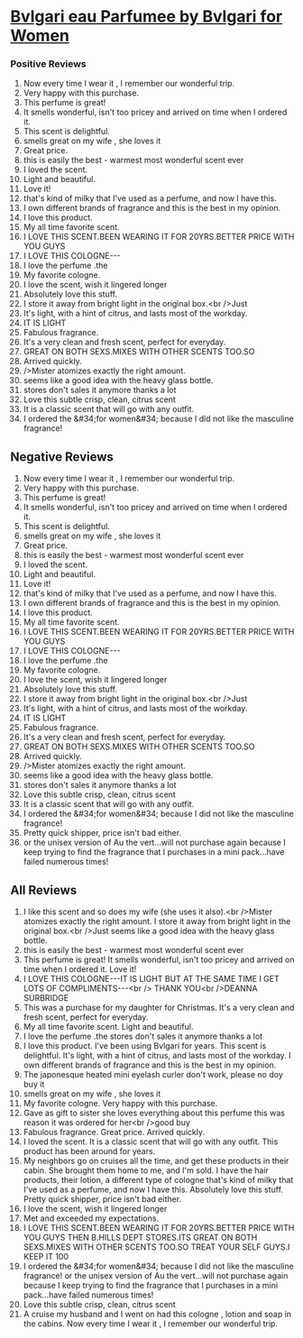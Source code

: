 # [Bvlgari eau Parfumee by Bvlgari for Women](https://products.checkmycream.com/products/Bvlgari-eau-Parfumee-by-Bvlgari-for-Women.html)

### Positive Reviews

<ol>
      <li>Now every time I wear it , I remember our wonderful trip.</li>
      <li>Very happy with this purchase.</li>
      <li>This perfume is great!  </li>
      <li>It smells wonderful, isn&#x27;t too pricey and arrived on time when I ordered it.  </li>
      <li>This scent is delightful.  </li>
      <li>smells great on my wife , she loves it</li>
      <li>Great price.</li>
      <li>this is easily the best - warmest most wonderful scent ever</li>
      <li>I loved the scent.</li>
      <li>Light and beautiful.</li>
      <li>Love it!</li>
      <li>that&#x27;s kind of milky that I&#x27;ve used as a perfume, and now I have this.  </li>
      <li>I own different brands of fragrance and this is the best in my opinion.</li>
      <li>I love this product.  </li>
      <li>My all time favorite scent.</li>
      <li>I LOVE THIS SCENT.BEEN WEARING IT FOR 20YRS.BETTER PRICE WITH YOU GUYS</li>
      <li>I LOVE THIS COLOGNE---</li>
      <li>I love the perfume .the</li>
      <li>My favorite cologne.  </li>
      <li>I love the scent, wish it lingered longer</li>
      <li>Absolutely love this stuff.  </li>
      <li>I store it away from bright light in the original box.&lt;br /&gt;Just</li>
      <li>It&#x27;s light, with a hint of citrus, and lasts most of the workday.  </li>
      <li>IT IS LIGHT</li>
      <li>Fabulous fragrance.</li>
      <li>It&#x27;s a very clean and fresh scent, perfect for everyday.</li>
      <li>GREAT ON BOTH SEXS.MIXES WITH OTHER SCENTS TOO.SO</li>
      <li>Arrived quickly.</li>
      <li>/&gt;Mister atomizes exactly the right amount.  </li>
      <li>seems like a good idea with the heavy glass bottle.</li>
      <li>stores don&#x27;t sales it anymore thanks a lot</li>
      <li>Love this subtle crisp, clean, citrus scent</li>
      <li>It is a classic scent that will go with any outfit.  </li>
      <li>I ordered the &amp;#34;for women&amp;#34; because I did not like the masculine fragrance!</li>
</ol>


<h2>Negative Reviews</h2>
<ol>
<li> Now every time I wear it , I remember our wonderful trip.</li>
<li> Very happy with this purchase.</li>
<li> This perfume is great!  </li>
<li> It smells wonderful, isn&#x27;t too pricey and arrived on time when I ordered it.  </li>
<li> This scent is delightful.  </li>
<li> smells great on my wife , she loves it</li>
<li> Great price.</li>
<li> this is easily the best - warmest most wonderful scent ever</li>
<li> I loved the scent.</li>
<li> Light and beautiful.</li>
<li> Love it!</li>
<li> that&#x27;s kind of milky that I&#x27;ve used as a perfume, and now I have this.  </li>
<li> I own different brands of fragrance and this is the best in my opinion.</li>
<li> I love this product.  </li>
<li> My all time favorite scent.</li>
<li> I LOVE THIS SCENT.BEEN WEARING IT FOR 20YRS.BETTER PRICE WITH YOU GUYS</li>
<li> I LOVE THIS COLOGNE---</li>
<li> I love the perfume .the</li>
<li> My favorite cologne.  </li>
<li> I love the scent, wish it lingered longer</li>
<li> Absolutely love this stuff.  </li>
<li> I store it away from bright light in the original box.&lt;br /&gt;Just</li>
<li> It&#x27;s light, with a hint of citrus, and lasts most of the workday.  </li>
<li> IT IS LIGHT</li>
<li> Fabulous fragrance.</li>
<li> It&#x27;s a very clean and fresh scent, perfect for everyday.</li>
<li> GREAT ON BOTH SEXS.MIXES WITH OTHER SCENTS TOO.SO</li>
<li> Arrived quickly.</li>
<li> /&gt;Mister atomizes exactly the right amount.  </li>
<li> seems like a good idea with the heavy glass bottle.</li>
<li> stores don&#x27;t sales it anymore thanks a lot</li>
<li> Love this subtle crisp, clean, citrus scent</li>
<li> It is a classic scent that will go with any outfit.  </li>
<li> I ordered the &amp;#34;for women&amp;#34; because I did not like the masculine fragrance!</li>
<li> Pretty quick shipper, price isn&#x27;t bad either.</li>
<li> or the unisex version of Au the vert...will not purchase again because I keep trying to find the fragrance that I purchases in a mini pack...have failed numerous times!</li>
</ol>

<h2>All Reviews</h2>

<ol>
    <li> I like this scent and so does my wife (she uses it also).&lt;br /&gt;Mister atomizes exactly the right amount.  I store it away from bright light in the original box.&lt;br /&gt;Just seems like a good idea with the heavy glass bottle.</li>
    <li> this is easily the best - warmest most wonderful scent ever</li>
    <li> This perfume is great!  It smells wonderful, isn&#x27;t too pricey and arrived on time when I ordered it.  Love it!</li>
    <li> I LOVE THIS COLOGNE---IT IS LIGHT BUT AT THE SAME TIME I GET LOTS OF COMPLIMENTS---&lt;br /&gt;  THANK YOU&lt;br /&gt;DEANNA SURBRIDGE</li>
    <li> This was a purchase for my daughter for Christmas. It&#x27;s a very clean and fresh scent, perfect for everyday.</li>
    <li> My all time favorite scent. Light and beautiful.</li>
    <li> I love the perfume .the stores don&#x27;t sales it anymore thanks a lot</li>
    <li> I love this product.  I&#x27;ve been using Bvlgari for years.  This scent is delightful.  It&#x27;s light, with a hint of citrus, and lasts most of the workday.  I own different brands of fragrance and this is the best in my opinion.</li>
    <li> The japonesque heated mini eyelash curler don&#x27;t work, please no doy buy it</li>
    <li> smells great on my wife , she loves it</li>
    <li> My favorite cologne.  Very happy with this purchase.</li>
    <li> Gave as gift to sister  she loves everything about this perfume  this was reason it was ordered for her&lt;br /&gt;good buy</li>
    <li> Fabulous fragrance. Great price. Arrived quickly.</li>
    <li> I loved the scent. It is a classic scent that will go with any outfit.  This product has been around for years.</li>
    <li> My neighbors go on cruises all the time, and get these products in their cabin.  She brought them home to me, and I&#x27;m sold.  I have the hair products, their lotion, a different type of cologne that&#x27;s kind of milky that I&#x27;ve used as a perfume, and now I have this.  Absolutely love this stuff.  Pretty quick shipper, price isn&#x27;t bad either.</li>
    <li> I love the scent, wish it lingered longer</li>
    <li> Met and exceeded my expectations.</li>
    <li> I LOVE THIS SCENT.BEEN WEARING IT FOR 20YRS.BETTER PRICE WITH YOU GUYS THEN B.HILLS DEPT STORES.ITS GREAT ON BOTH SEXS.MIXES WITH OTHER SCENTS TOO.SO TREAT YOUR SELF GUYS.I KEEP IT 100</li>
    <li> I ordered the &amp;#34;for women&amp;#34; because I did not like the masculine fragrance! or the unisex version of Au the vert...will not purchase again because I keep trying to find the fragrance that I purchases in a mini pack...have failed numerous times!</li>
    <li> Love this subtle crisp, clean, citrus scent</li>
    <li> A cruise my husband and I went on had this cologne , lotion and soap in the cabins. Now every time I wear it , I remember our wonderful trip.</li>
</ol>




